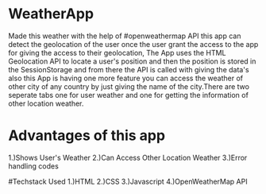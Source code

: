 # WeatherApp
Made this weather with the help of #openweathermap API this app can detect the geolocation of the user once the user grant the access to the app for giving the access to their geolocation, The App uses the HTML Geolocation API to locate a user's position and then the position is stored in the SessionStorage and from there the API is called with giving the data's also this App is having one more feature you can access the weather of other city of any country by just giving the name of the city.There are two seperate tabs one for user weather and one for getting the information of other location weather.

# Advantages of this app
1.)Shows User's Weather
2.)Can Access Other Location Weather
3.)Error handling codes

#Techstack Used 
1.)HTML
2.)CSS
3.)Javascript
4.)OpenWeatherMap API
